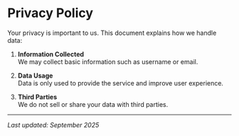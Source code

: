# Privacy Policy

Your privacy is important to us. This document explains how we handle data:

1. **Information Collected**  
   We may collect basic information such as username or email.

2. **Data Usage**  
   Data is only used to provide the service and improve user experience.

3. **Third Parties**  
   We do not sell or share your data with third parties.

---

_Last updated: September 2025_
